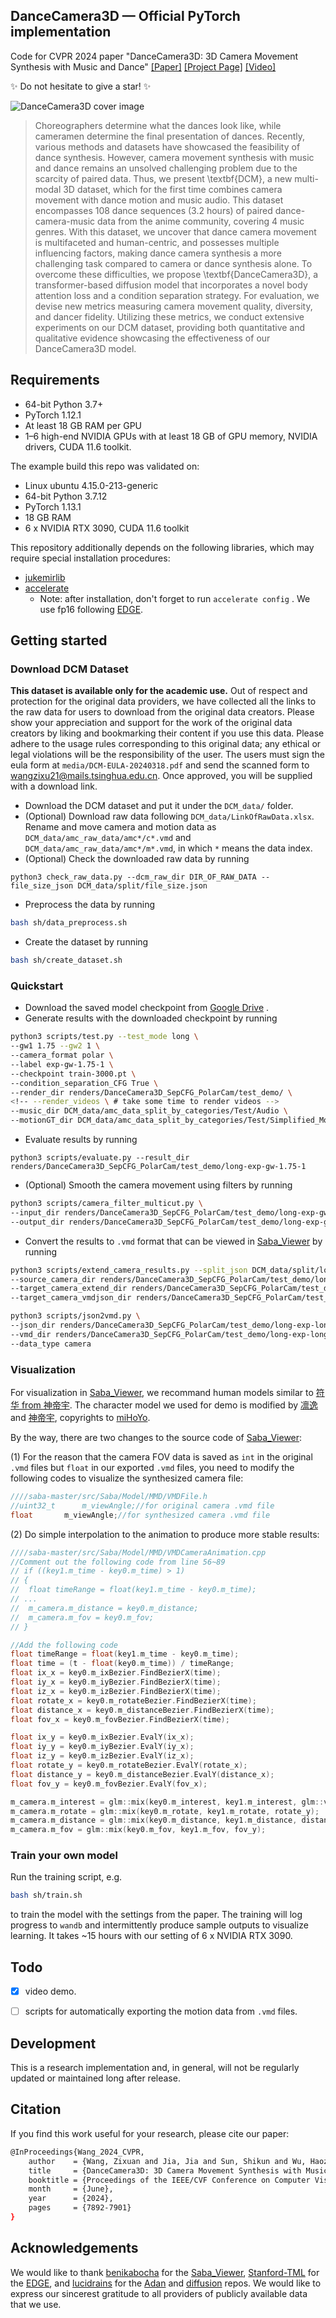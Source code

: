 ## DanceCamera3D &mdash; Official PyTorch implementation

Code for CVPR 2024 paper "DanceCamera3D: 3D Camera Movement Synthesis with Music and Dance"
[[Paper]](https://arxiv.org/abs/2403.13667) [[Project Page]](https://carmenw1203.github.io/DanceCamera3D.github.io/) [[Video]](https://www.youtube.com/watch?v=GSUyx1yWjaU)

✨ Do not hesitate to give a star! ✨

![DanceCamera3D cover image](media/main_figure.png)

> Choreographers determine what the dances look like, while cameramen determine the final presentation of dances. Recently, various methods and datasets have showcased the feasibility of dance synthesis. However, camera movement synthesis with music and dance remains an unsolved challenging problem due to the scarcity of paired data. Thus, we present \textbf{DCM}, a new multi-modal 3D dataset, which for the first time combines camera movement with dance motion and music audio. This dataset encompasses 108 dance sequences (3.2 hours) of paired dance-camera-music data from the anime community, covering 4 music genres. With this dataset, we uncover that dance camera movement is multifaceted and human-centric, and possesses multiple influencing factors, making dance camera synthesis a more challenging task compared to camera or dance synthesis alone. To overcome these difficulties, we propose \textbf{DanceCamera3D}, a transformer-based diffusion model that incorporates a novel body attention loss and a condition separation strategy. For evaluation, we devise new metrics measuring camera movement quality, diversity, and dancer fidelity. Utilizing these metrics, we conduct extensive experiments on our DCM dataset, providing both quantitative and qualitative evidence showcasing the effectiveness of our DanceCamera3D model.

## Requirements

* 64-bit Python 3.7+
* PyTorch 1.12.1
* At least 18 GB RAM per GPU
* 1&ndash;6 high-end NVIDIA GPUs with at least 18 GB of GPU memory, NVIDIA drivers, CUDA 11.6 toolkit.

The example build this repo was validated on:

* Linux ubuntu 4.15.0-213-generic
* 64-bit Python 3.7.12
* PyTorch 1.13.1
* 18 GB RAM
* 6 x NVIDIA RTX 3090, CUDA 11.6 toolkit

This repository additionally depends on the following libraries, which may require special installation procedures:

* [jukemirlib](https://github.com/rodrigo-castellon/jukemirlib)
* [accelerate](https://huggingface.co/docs/accelerate/v0.16.0/en/index)
  * Note: after installation, don't forget to run `accelerate config` . We use fp16 following [EDGE](https://github.com/Stanford-TML/EDGE/blob/main/README.md).

## Getting started

### Download DCM Dataset

**This dataset is available only for the academic use.** Out of respect and protection for the original data providers, we have collected all the links to the raw data for users to download from the original data creators. Please show your appreciation and support for the work of the original data creators by liking and bookmarking their content if you use this data. Please adhere to the usage rules corresponding to this original data; any ethical or legal violations will be the responsibility of the user. The users must sign the eula form at `media/DCM-EULA-20240318.pdf` and send the scanned form to [wangzixu21@mails.tsinghua.edu.cn](wangzixu21@mails.tsinghua.edu.cn). Once approved, you will be supplied with a download link.

* Download the DCM dataset and put it under the `DCM_data/` folder.
* (Optional) Download raw data following `DCM_data/LinkOfRawData.xlsx`. Rename and move camera and motion data as `DCM_data/amc_raw_data/amc*/c*.vmd` and `DCM_data/amc_raw_data/amc*/m*.vmd`, in which `*` means the data index.
* (Optional) Check the downloaded raw data by running

```.python
python3 check_raw_data.py --dcm_raw_dir DIR_OF_RAW_DATA --file_size_json DCM_data/split/file_size.json
```

* Preprocess the data by running

```.bash
bash sh/data_preprocess.sh
```

* Create the dataset by running

```.bash
bash sh/create_dataset.sh
```

### Quickstart

* Download the saved model checkpoint from [Google Drive](https://drive.google.com/file/d/1SEBYHD7FqVM5J0w79Ra3nYZAMerj_q_L/view?usp=sharing) .
* Generate results with the downloaded checkpoint by running

```.bash
python3 scripts/test.py --test_mode long \
--gw1 1.75 --gw2 1 \
--camera_format polar \
--label exp-gw-1.75-1 \
--checkpoint train-3000.pt \
--condition_separation_CFG True \
--render_dir renders/DanceCamera3D_SepCFG_PolarCam/test_demo/ \
<!-- --render_videos \ # take some time to render videos -->
--music_dir DCM_data/amc_data_split_by_categories/Test/Audio \
--motionGT_dir DCM_data/amc_data_split_by_categories/Test/Simplified_MotionGlobalTransform 
```

* Evaluate results by running

```.python
python3 scripts/evaluate.py --result_dir renders/DanceCamera3D_SepCFG_PolarCam/test_demo/long-exp-gw-1.75-1
```

* (Optional) Smooth the camera movement using filters by running
```.bash
python3 scripts/camera_filter_multicut.py \
--input_dir renders/DanceCamera3D_SepCFG_PolarCam/test_demo/long-exp-gw-1.75-1/CameraCentric \
--output_dir renders/DanceCamera3D_SepCFG_PolarCam/test_demo/long-exp-gw-1.75-1/CameraFiltered \
```

* Convert the results to `.vmd` format that can be viewed in [Saba_Viewer](https://github.com/benikabocha/saba) by running

```.bash
python3 scripts/extend_camera_results.py --split_json DCM_data/split/long2short.json \
--source_camera_dir renders/DanceCamera3D_SepCFG_PolarCam/test_demo/long-exp-gw-1.75-1/CameraFiltered \
--target_camera_extend_dir renders/DanceCamera3D_SepCFG_PolarCam/test_demo/long-exp-gw-1.75-1/extend_json \
--target_camera_vmdjson_dir renders/DanceCamera3D_SepCFG_PolarCam/test_demo/long-exp-gw-1.75-1/extend_vmdjson

python3 scripts/json2vmd.py \
--json_dir renders/DanceCamera3D_SepCFG_PolarCam/test_demo/long-exp-long-gw-1.75-1/extend_vmdjson/ \
--vmd_dir renders/DanceCamera3D_SepCFG_PolarCam/test_demo/long-exp-long-gw-1.75-1/extend_vmd/ \
--data_type camera
```
### Visualization
For visualization in [Saba_Viewer](https://github.com/benikabocha/saba), we recommand human models similar to [符华 from 神帝宇](https://www.aplaybox.com/u/359396473?searchKeyword=符华). The character model we used for demo is modified by [凛逸](https://space.bilibili.com/1561923759) and [神帝宇](https://www.aplaybox.com/u/359396473), copyrights to [miHoYo](https://www.mihoyo.com.).

By the way, there are two changes to the source code of [Saba_Viewer](https://github.com/benikabocha/saba):

(1) For the reason that the camera FOV data is saved as `int` in the original `.vmd` files but `float` in our exported `.vmd` files, you need to modify the following codes to visualize the synthesized camera file:

```.c
////saba-master/src/Saba/Model/MMD/VMDFile.h
//uint32_t		m_viewAngle;//for original camera .vmd file
float		m_viewAngle;//for synthesized camera .vmd file
```

(2) Do simple interpolation to the animation to produce more stable results:

```.c
////saba-master/src/Saba/Model/MMD/VMDCameraAnimation.cpp
//Comment out the following code from line 56~89
// if ((key1.m_time - key0.m_time) > 1)
// {
// 	float timeRange = float(key1.m_time - key0.m_time);
// ...
// 	m_camera.m_distance = key0.m_distance;
// 	m_camera.m_fov = key0.m_fov;
// }

//Add the following code
float timeRange = float(key1.m_time - key0.m_time);
float time = (t - float(key0.m_time)) / timeRange;
float ix_x = key0.m_ixBezier.FindBezierX(time);
float iy_x = key0.m_iyBezier.FindBezierX(time);
float iz_x = key0.m_izBezier.FindBezierX(time);
float rotate_x = key0.m_rotateBezier.FindBezierX(time);
float distance_x = key0.m_distanceBezier.FindBezierX(time);
float fov_x = key0.m_fovBezier.FindBezierX(time);

float ix_y = key0.m_ixBezier.EvalY(ix_x);
float iy_y = key0.m_iyBezier.EvalY(iy_x);
float iz_y = key0.m_izBezier.EvalY(iz_x);
float rotate_y = key0.m_rotateBezier.EvalY(rotate_x);
float distance_y = key0.m_distanceBezier.EvalY(distance_x);
float fov_y = key0.m_fovBezier.EvalY(fov_x);

m_camera.m_interest = glm::mix(key0.m_interest, key1.m_interest, glm::vec3(ix_y, iy_y, iz_y));
m_camera.m_rotate = glm::mix(key0.m_rotate, key1.m_rotate, rotate_y);
m_camera.m_distance = glm::mix(key0.m_distance, key1.m_distance, distance_y);
m_camera.m_fov = glm::mix(key0.m_fov, key1.m_fov, fov_y);
```

### Train your own model

Run the training script, e.g.

```.bash
bash sh/train.sh
```

to train the model with the settings from the paper. The training will log progress to `wandb` and intermittently produce sample outputs to visualize learning. It takes ~15 hours with our setting of 6 x NVIDIA RTX 3090.

## Todo

- [X] video demo.
- [ ] scripts for automatically exporting the motion data from `.vmd` files.


## Development

This is a research implementation and, in general, will not be regularly updated or maintained long after release.

## Citation
If you find this work useful for your research, please cite our paper:
```.bash
@InProceedings{Wang_2024_CVPR,
    author    = {Wang, Zixuan and Jia, Jia and Sun, Shikun and Wu, Haozhe and Han, Rong and Li, Zhenyu and Tang, Di and Zhou, Jiaqing and Luo, Jiebo},
    title     = {DanceCamera3D: 3D Camera Movement Synthesis with Music and Dance},
    booktitle = {Proceedings of the IEEE/CVF Conference on Computer Vision and Pattern Recognition (CVPR)},
    month     = {June},
    year      = {2024},
    pages     = {7892-7901}
}
```
## Acknowledgements

We would like to thank [benikabocha](https://github.com/benikabocha) for the [Saba_Viewer](https://github.com/benikabocha/saba), [Stanford-TML](https://github.com/Stanford-TML) for the [EDGE](https://github.com/Stanford-TML/EDGE/blob/main/README.md), and [lucidrains](https://github.com/lucidrains) for the [Adan](https://github.com/lucidrains/Adan-pytorch) and [diffusion](https://github.com/lucidrains/denoising-diffusion-pytorch) repos. We would like to express our sincerest gratitude to all providers of publicly available data that we use.
